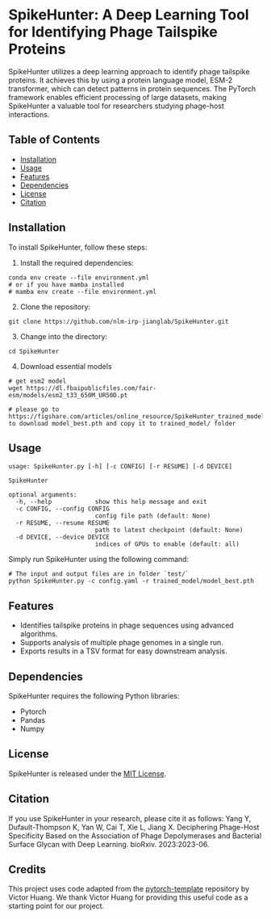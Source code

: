 # SpikeHunter: A Deep Learning Tool for Identifying Phage Tailspike Proteins
SpikeHunter utilizes a deep learning approach to identify phage tailspike proteins. It achieves this by using a protein language model, ESM-2 transformer, which can detect patterns in protein sequences. The PyTorch framework enables efficient processing of large datasets, making SpikeHunter a valuable tool for researchers studying phage-host interactions.

## Table of Contents

- [Installation](#installation)
- [Usage](#usage)
- [Features](#features)
- [Dependencies](#dependencies)
- [License](#license)
- [Citation](#citation)

## Installation
To install SpikeHunter, follow these steps:

1. Install the required dependencies:
```
conda env create --file environment.yml
# or if you have mamba installed
# mamba env create --file environment.yml
```

2. Clone the repository:
```
git clone https://github.com/nlm-irp-jianglab/SpikeHunter.git
```

3. Change into the directory:
```
cd SpikeHunter
```
4. Download essential models
```
# get esm2 model
wget https://dl.fbaipublicfiles.com/fair-esm/models/esm2_t33_650M_UR50D.pt

# please go to https://figshare.com/articles/online_resource/SpikeHunter_trained_model_pth_file/23577051 to download model_best.pth and copy it to trained_model/ folder
```

## Usage
```
usage: SpikeHunter.py [-h] [-c CONFIG] [-r RESUME] [-d DEVICE]

SpikeHunter

optional arguments:
  -h, --help            show this help message and exit
  -c CONFIG, --config CONFIG
                        config file path (default: None)
  -r RESUME, --resume RESUME
                        path to latest checkpoint (default: None)
  -d DEVICE, --device DEVICE
                        indices of GPUs to enable (default: all)
```

Simply run SpikeHunter using the following command:
```
# The input and output files are in folder `test/`
python SpikeHunter.py -c config.yaml -r trained_model/model_best.pth
```

## Features

- Identifies tailspike proteins in phage sequences using advanced algorithms.
- Supports analysis of multiple phage genomes in a single run.
- Exports results in a TSV format for easy downstream analysis.

## Dependencies

SpikeHunter requires the following Python libraries:

- Pytorch
- Pandas
- Numpy

## License

SpikeHunter is released under the [MIT License](./LICENSE).

## Citation

If you use SpikeHunter in your research, please cite it as follows:
Yang Y, Dufault-Thompson K, Yan W, Cai T, Xie L, Jiang X. Deciphering Phage-Host Specificity Based on the Association of Phage Depolymerases and Bacterial Surface Glycan with Deep Learning. bioRxiv. 2023:2023-06.

## Credits

This project uses code adapted from the [pytorch-template](https://github.com/victoresque/pytorch-template) repository by Victor Huang. We thank Victor Huang for providing this useful code as a starting point for our project.

